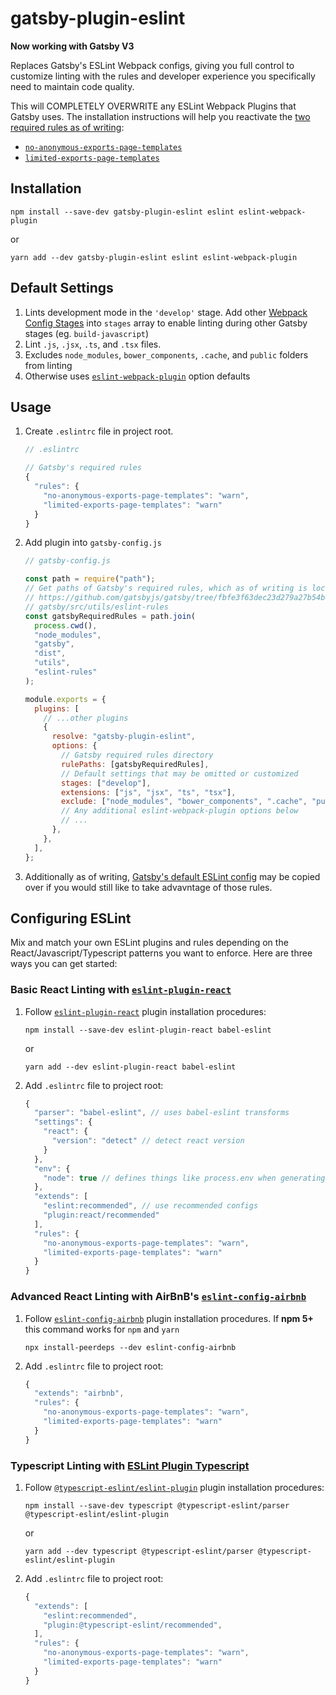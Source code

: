 # gatsby-plugin-eslint

**Now working with Gatsby V3**

Replaces Gatsby's ESLint Webpack configs, giving you full control to customize linting with the rules and developer experience you specifically need to maintain code quality.

This will COMPLETELY OVERWRITE any ESLint Webpack Plugins that Gatsby uses.
The installation instructions will help you reactivate the [two required rules as of writing](https://www.gatsbyjs.com/docs/how-to/custom-configuration/eslint/#configuring-eslint):

- [`no-anonymous-exports-page-templates`](https://github.com/gatsbyjs/gatsby/blob/fbfe3f63dec23d279a27b54b4057dd611dce74bb/packages/gatsby/src/utils/eslint-rules/no-anonymous-exports-page-templates.ts)
- [`limited-exports-page-templates`](https://github.com/gatsbyjs/gatsby/blob/fbfe3f63dec23d279a27b54b4057dd611dce74bb/packages/gatsby/src/utils/eslint-rules/limited-exports-page-templates.ts)

## Installation

`npm install --save-dev gatsby-plugin-eslint eslint eslint-webpack-plugin`

or

`yarn add --dev gatsby-plugin-eslint eslint eslint-webpack-plugin`

## Default Settings

1. Lints development mode in the `'develop'` stage. Add other [Webpack Config Stages](https://www.gatsbyjs.com/docs/production-app/#webpack-config) into `stages` array to enable linting during other Gatsby stages (eg. `build-javascript`)
2. Lint `.js`, `.jsx`, `.ts`, and `.tsx` files.
3. Excludes `node_modules`, `bower_components`, `.cache`, and `public` folders from linting
4. Otherwise uses [`eslint-webpack-plugin`](https://github.com/webpack-contrib/eslint-webpack-plugin#options) option defaults

## Usage

1. Create `.eslintrc` file in project root.

   ```javascript
   // .eslintrc

   // Gatsby's required rules
   {
     "rules": {
       "no-anonymous-exports-page-templates": "warn",
       "limited-exports-page-templates": "warn"
     }
   }
   ```

2. Add plugin into `gatsby-config.js`

   ```javascript
   // gatsby-config.js

   const path = require("path");
   // Get paths of Gatsby's required rules, which as of writing is located at:
   // https://github.com/gatsbyjs/gatsby/tree/fbfe3f63dec23d279a27b54b4057dd611dce74bb/packages/
   // gatsby/src/utils/eslint-rules
   const gatsbyRequiredRules = path.join(
     process.cwd(),
     "node_modules",
     "gatsby",
     "dist",
     "utils",
     "eslint-rules"
   );

   module.exports = {
     plugins: [
       // ...other plugins
       {
         resolve: "gatsby-plugin-eslint",
         options: {
           // Gatsby required rules directory
           rulePaths: [gatsbyRequiredRules],
           // Default settings that may be omitted or customized
           stages: ["develop"],
           extensions: ["js", "jsx", "ts", "tsx"],
           exclude: ["node_modules", "bower_components", ".cache", "public"],
           // Any additional eslint-webpack-plugin options below
           // ...
         },
       },
     ],
   };
   ```

3. Additionally as of writing, [Gatsby's default ESLint config](https://github.com/gatsbyjs/gatsby/blob/fbfe3f63dec23d279a27b54b4057dd611dce74bb/packages/gatsby/src/utils/eslint-config.ts) may be copied over if you would still like to take advavntage of those rules.

## Configuring ESLint

Mix and match your own ESLint plugins and rules depending on the React/Javascript/Typescript patterns you want to enforce. Here are three ways you can get started:

### Basic React Linting with [`eslint-plugin-react`](https://github.com/yannickcr/eslint-plugin-react)

1. Follow [`eslint-plugin-react`](https://github.com/yannickcr/eslint-plugin-react) plugin installation procedures:

   `npm install --save-dev eslint-plugin-react babel-eslint`

   or

   `yarn add --dev eslint-plugin-react babel-eslint`

2. Add `.eslintrc` file to project root:

   ```javascript
   {
     "parser": "babel-eslint", // uses babel-eslint transforms
     "settings": {
       "react": {
         "version": "detect" // detect react version
       }
     },
     "env": {
       "node": true // defines things like process.env when generating through node
     },
     "extends": [
       "eslint:recommended", // use recommended configs
       "plugin:react/recommended"
     ],
     "rules": {
       "no-anonymous-exports-page-templates": "warn",
       "limited-exports-page-templates": "warn"
     }
   }
   ```

### Advanced React Linting with AirBnB's [`eslint-config-airbnb`](https://www.npmjs.com/package/eslint-config-airbnb)

1. Follow [`eslint-config-airbnb`](https://www.npmjs.com/package/eslint-config-airbnb) plugin installation procedures. If **npm 5+** this command works for `npm` and `yarn`

   `npx install-peerdeps --dev eslint-config-airbnb`

2. Add `.eslintrc` file to project root:

   ```javascript
   {
     "extends": "airbnb",
     "rules": {
       "no-anonymous-exports-page-templates": "warn",
       "limited-exports-page-templates": "warn"
     }
   }
   ```

### Typescript Linting with [ESLint Plugin Typescript](https://github.com/typescript-eslint/typescript-eslint/tree/master/packages/eslint-plugin)

1. Follow [`@typescript-eslint/eslint-plugin`](https://github.com/typescript-eslint/typescript-eslint/tree/master/packages/eslint-plugin) plugin installation procedures:

   `npm install --save-dev typescript @typescript-eslint/parser @typescript-eslint/eslint-plugin`

   or

   `yarn add --dev typescript @typescript-eslint/parser @typescript-eslint/eslint-plugin`

2. Add `.eslintrc` file to project root:

   ```javascript
   {
     "extends": [
       "eslint:recommended",
       "plugin:@typescript-eslint/recommended",
     ],
     "rules": {
       "no-anonymous-exports-page-templates": "warn",
       "limited-exports-page-templates": "warn"
     }
   }
   ```
